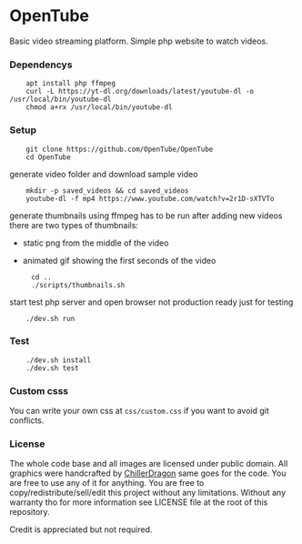 # OpenTube
Basic video streaming platform. Simple php website to watch videos.

### Dependencys

        apt install php ffmpeg
        curl -L https://yt-dl.org/downloads/latest/youtube-dl -o /usr/local/bin/youtube-dl
        chmod a+rx /usr/local/bin/youtube-dl

### Setup

        git clone https://github.com/OpenTube/OpenTube
        cd OpenTube

generate video folder and download sample video

        mkdir -p saved_videos && cd saved_videos
        youtube-dl -f mp4 https://www.youtube.com/watch?v=2r1D-sXTVTo

generate thumbnails using ffmpeg
has to be run after adding new videos
there are two types of thumbnails:
- static png from the middle of the video
- animated gif showing the first seconds of the video

        cd ..
        ./scripts/thumbnails.sh

start test php server and open browser
not production ready just for testing

        ./dev.sh run

### Test

        ./dev.sh install
        ./dev.sh test

### Custom csss

You can write your own css at ``css/custom.css`` if you want to avoid git conflicts.

### License

The whole code base and all images are licensed under public domain.
All graphics were handcrafted by [ChillerDragon](https://github.com/ChillerDragon) same goes for the code.
You are free to use any of it for anything. You are free to copy/redistribute/sell/edit this project without any limitations. Without any warranty tho for more information see LICENSE file at the root of this repository.

Credit is appreciated but not required.
